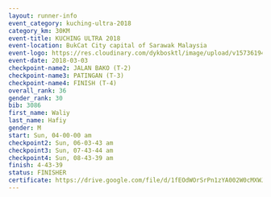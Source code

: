 ```yaml
--- 
layout: runner-info 
event_category: kuching-ultra-2018 
category_km: 30KM 
event-title: KUCHING ULTRA 2018 
event-location: BukCat City capital of Sarawak Malaysia 
event-logo: https://res.cloudinary.com/dykbosktl/image/upload/v1573619473/Logo/kuching-ultra-2018-logo_tlpvm5.png 
event-date: 2018-03-03 
checkpoint-name2: JALAN BAKO (T-2) 
checkpoint-name3: PATINGAN (T-3) 
checkpoint-name4: FINISH (T-4) 
overall_rank: 36
gender_rank: 30
bib: 3086
first_name: Waliy
last_name: Hafiy
gender: M
start: Sun, 04-00-00 am
checkpoint2: Sun, 06-03-43 am
checkpoint3: Sun, 07-43-44 am
checkpoint4: Sun, 08-43-39 am
finish: 4-43-39
status: FINISHER
certificate: https://drive.google.com/file/d/1fEOdWOrSrPn1zYA002W0cMXWJR2cf6H/view?usp=sharing
--- 
```

